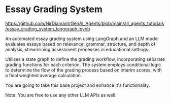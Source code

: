 # Essay Grading System

https://github.com/NirDiamant/GenAI_Agents/blob/main/all_agents_tutorials/essay_grading_system_langgraph.ipynb

An automated essay grading system using LangGraph and an LLM model evaluates essays based on relevance, grammar, structure, and depth of analysis, streamlining assessment processes in educational settings.

Utilizes a state graph to define the grading workflow, incorporating separate grading functions for each criterion. The system employs conditional logic to determine the flow of the grading process based on interim scores, with a final weighted average calculation.

You are going to take this base project and enhance it's functionality.

Note: You are free to use any other LLM APIs as well.